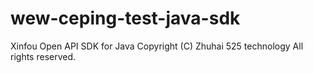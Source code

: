 # wew-ceping-test-java-sdk
Xinfou Open API SDK for Java Copyright (C) Zhuhai 525 technology All rights reserved. 
